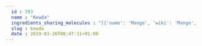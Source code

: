 ```yaml
---
  id : 393
  name : "Kewda"
  ingredients_sharing_molecules : "[{'name': 'Mango', 'wiki': 'Mango', 'id': 190, 'category': 'Fruit', 'common_molecules': [6549, 5281, 637566, 2345, 8294, 8785, 460, 244, 985, 6054]}, {'name': 'Tomato', 'wiki': 'Tomato', 'id': 364, 'category': 'Vegetable Fruit', 'common_molecules': [6549, 5281, 637566, 2345, 8294, 460, 244, 985, 6054]}, {'name': 'Colocasia', 'wiki': 'Colocasia', 'id': 384, 'category': 'Vegetable', 'common_molecules': [6549, 15801179, 5281, 637566, 2345, 6054, 460, 985, 244]}, {'name': 'Apple', 'wiki': 'Apple', 'id': 162, 'category': 'Fruit', 'common_molecules': [6549, 5281, 637566, 2345, 6054, 8785, 985, 244]}, {'name': 'Avocado', 'wiki': 'Avocado', 'id': 165, 'category': 'Fruit', 'common_molecules': [5281, 637566, 2345, 8294, 460, 244, 985, 6054]}]"
  slug : kewda
  date : 2019-03-26T08:47:11+01:00
---
```



